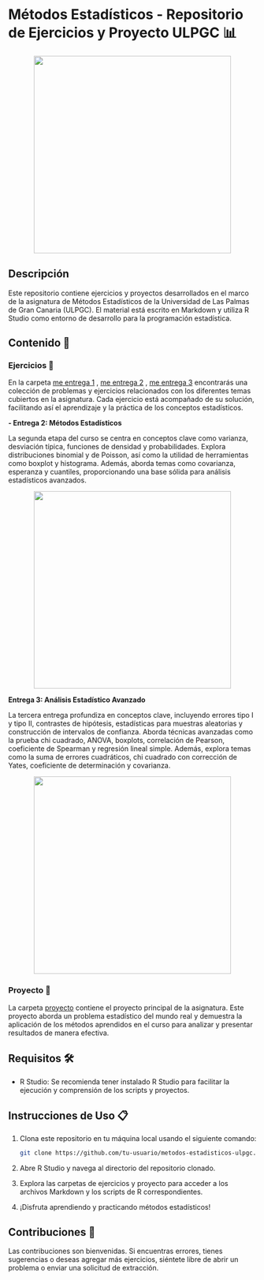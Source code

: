 # Métodos Estadísticos - Repositorio de Ejercicios y Proyecto ULPGC 📊
<p align="center">
    <img src ="https://github.com/AlejandroDavidArzolaSaavedra/metodos-estadisticos-ulpgc/assets/90756437/a8aca4c8-1062-4f78-89db-26e722544e7f" width="400px"/>
</p>

## Descripción

Este repositorio contiene ejercicios y proyectos desarrollados en el marco de la asignatura de Métodos Estadísticos de la Universidad de Las Palmas de Gran Canaria (ULPGC). El material está escrito en Markdown y utiliza R Studio como entorno de desarrollo para la programación estadística.

## Contenido 📂

### Ejercicios 📝

En la carpeta [me entrega 1](me%20entrega%201) , [me entrega 2](me%20entrega%202) , [me entrega 3](me%20entrega%203) encontrarás una colección de problemas y ejercicios relacionados con los diferentes temas cubiertos en la asignatura. Cada ejercicio está acompañado de su solución, facilitando así el aprendizaje y la práctica de los conceptos estadísticos.

**- Entrega 2: Métodos Estadísticos**

La segunda etapa del curso se centra en conceptos clave como varianza, desviación típica, funciones de densidad y probabilidades. Explora distribuciones binomial y de Poisson, así como la utilidad de herramientas como boxplot y histograma. Además, aborda temas como covarianza, esperanza y cuantiles, proporcionando una base sólida para análisis estadísticos avanzados.

<p align="center">
    <img width="400" src="https://github.com/AlejandroDavidArzolaSaavedra/metodos-estadisticos-ulpgc/assets/90756437/ac7a7aa0-e628-4030-9952-bfbfa29819c8">
<p>
    
**Entrega 3: Análisis Estadístico Avanzado**

La tercera entrega profundiza en conceptos clave, incluyendo errores tipo I y tipo II, contrastes de hipótesis, estadísticas para muestras aleatorias y construcción de intervalos de confianza. Aborda técnicas avanzadas como la prueba chi cuadrado, ANOVA, boxplots, correlación de Pearson, coeficiente de Spearman y regresión lineal simple. Además, explora temas como la suma de errores cuadráticos, chi cuadrado con corrección de Yates, coeficiente de determinación y covarianza.

<p align="center">
    <img width="400" src="https://github.com/AlejandroDavidArzolaSaavedra/metodos-estadisticos-ulpgc/assets/90756437/4dca5a80-8134-44fa-824f-44ae3da67471">
<p>

### Proyecto 🚀

La carpeta [proyecto](/proyecto) contiene el proyecto principal de la asignatura. Este proyecto aborda un problema estadístico del mundo real y demuestra la aplicación de los métodos aprendidos en el curso para analizar y presentar resultados de manera efectiva.

## Requisitos 🛠️

- R Studio: Se recomienda tener instalado R Studio para facilitar la ejecución y comprensión de los scripts y proyectos.

## Instrucciones de Uso 📋

1. Clona este repositorio en tu máquina local usando el siguiente comando:

    ```bash
    git clone https://github.com/tu-usuario/metodos-estadisticos-ulpgc.git
    ```

2. Abre R Studio y navega al directorio del repositorio clonado.

3. Explora las carpetas de ejercicios y proyecto para acceder a los archivos Markdown y los scripts de R correspondientes.

4. ¡Disfruta aprendiendo y practicando métodos estadísticos!

## Contribuciones 🤝

Las contribuciones son bienvenidas. Si encuentras errores, tienes sugerencias o deseas agregar más ejercicios, siéntete libre de abrir un problema o enviar una solicitud de extracción.
